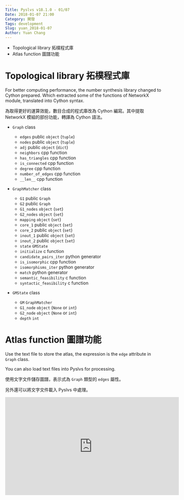 ```yaml
---
Title: Pyslvs v18.1.0 - 01/07
Date: 2018-01-07 21:00
Category: 開發
Tags: development
Slug: yuan_2018-01-07
Author: Yuan Chang
---
```


+ Topological library 拓樸程式庫
+ Atlas function 圖譜功能

<!-- PELICAN_END_SUMMARY -->

Topological library 拓樸程式庫
===

For better computing performance, the number synthesis library changed to Cython prepared. Which extracted some of the functions of NetworkX module, translated into Cython syntax.

為取得更好的運算效能，數目合成的程式庫改為 Cython 編寫。其中提取 NetworkX 模組的部份功能，轉譯為 Cython 語法。

+ `Graph` class
    - `edges` public `object` (`tuple`)
    - `nodes` public `object` (`tuple`)
    - `adj` public `object` (`dict`)
    - `neighbors` cpp function
    - `has_triangles` cpp function
    - `is_connected` cpp function
    - `degree` cpp function
    - `number_of_edges` cpp function
    - `__len__` cpp function

+ `GraphMatcher` class
    - `G1` public `Graph`
    - `G2` public `Graph`
    - `G1_nodes` `object` (`set`)
    - `G2_nodes` `object` (`set`)
    - `mapping` `object` (`set`)
    - `core_1` public `object` (`set`)
    - `core_2` public `object` (`set`)
    - `inout_1` public `object` (`set`)
    - `inout_2` public `object` (`set`)
    - `state` `GMState`
    - `initialize` c function
    - `candidate_pairs_iter` python generator
    - `is_isomorphic` cpp function
    - `isomorphisms_iter` python generator
    - `match` python generator
    - `semantic_feasibility` c function
    - `syntactic_feasibility` c function

+ `GMState` class
    - `GM` `GraphMatcher`
    - `G1_node` `object` (`None` or `int`)
    - `G2_node` `object` (`None` or `int`)
    - `depth` `int`

Atlas function 圖譜功能
===

Use the text file to store the atlas, the expression is the `edge` attribute in ` Graph` class.

You can also load text files into Pyslvs for processing.

使用文字文件儲存圖譜，表示式為 `Graph` 類型的 `edges` 屬性。

另外還可以將文字文件載入 Pyslvs 中處理。

<iframe width="560" height="315" src="https://www.youtube.com/embed/RzD6_WKJjVM" frameborder="0" gesture="media" allow="encrypted-media" allowfullscreen></iframe>